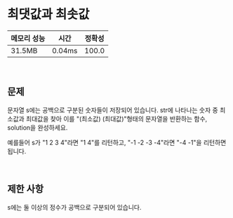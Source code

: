 # 최댓값과 최솟값

| 메모리 성능 | 시간 | 정확성 |
| ---- | ---- | ---- |
| 31.5MB | 0.04ms | 100.0 |

<br />

## 문제

문자열 s에는 공백으로 구분된 숫자들이 저장되어 있습니다. str에 나타나는 숫자 중 최소값과 최대값을 찾아 이를 "(최소값) (최대값)"형태의 문자열을 반환하는 함수, solution을 완성하세요.


예를들어 s가 "1 2 3 4"라면 "1 4"를 리턴하고, "-1 -2 -3 -4"라면 "-4 -1"을 리턴하면 됩니다.


<br />

## 제한 사항
s에는 둘 이상의 정수가 공백으로 구분되어 있습니다.